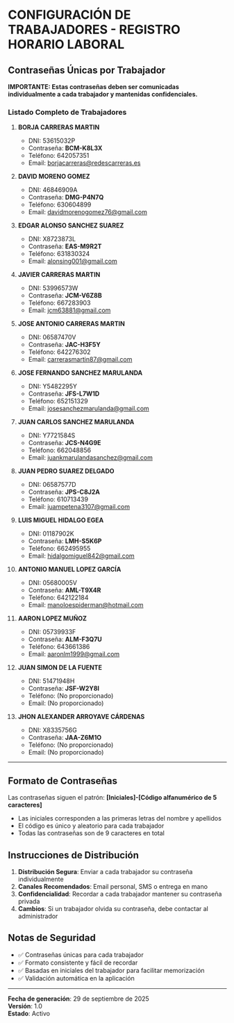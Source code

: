 # CONFIGURACIÓN DE TRABAJADORES - REGISTRO HORARIO LABORAL

## Contraseñas Únicas por Trabajador

**IMPORTANTE: Estas contraseñas deben ser comunicadas individualmente a cada trabajador y mantenidas confidenciales.**

### Listado Completo de Trabajadores

1. **BORJA CARRERAS MARTIN**
   - DNI: 53615032P
   - Contraseña: **BCM-K8L3X**
   - Teléfono: 642057351
   - Email: borjacarreras@redescarreras.es

2. **DAVID MORENO GOMEZ**
   - DNI: 46846909A
   - Contraseña: **DMG-P4N7Q**
   - Teléfono: 630604899
   - Email: davidmorenogomez76@gmail.com

3. **EDGAR ALONSO SANCHEZ SUAREZ**
   - DNI: X8723873L
   - Contraseña: **EAS-M9R2T**
   - Teléfono: 631830324
   - Email: alonsing001@gmail.com

4. **JAVIER CARRERAS MARTIN**
   - DNI: 53996573W
   - Contraseña: **JCM-V6Z8B**
   - Teléfono: 667283903
   - Email: jcm63881@gmail.com

5. **JOSE ANTONIO CARRERAS MARTIN**
   - DNI: 06587470V
   - Contraseña: **JAC-H3F5Y**
   - Teléfono: 642276302
   - Email: carrerasmartin87@gmail.com

6. **JOSE FERNANDO SANCHEZ MARULANDA**
   - DNI: Y5482295Y
   - Contraseña: **JFS-L7W1D**
   - Teléfono: 652151329
   - Email: josesanchezmarulanda@gmail.com

7. **JUAN CARLOS SANCHEZ MARULANDA**
   - DNI: Y7721584S
   - Contraseña: **JCS-N4G9E**
   - Teléfono: 662048856
   - Email: juankmarulandasanchez@gmail.com

8. **JUAN PEDRO SUAREZ DELGADO**
   - DNI: 06587577D
   - Contraseña: **JPS-C8J2A**
   - Teléfono: 610713439
   - Email: juampetena3107@gmail.com

9. **LUIS MIGUEL HIDALGO EGEA**
   - DNI: 01187902K
   - Contraseña: **LMH-S5K6P**
   - Teléfono: 662495955
   - Email: hidalgomiguel842@gmail.com

10. **ANTONIO MANUEL LOPEZ GARCÍA**
    - DNI: 05680005V
    - Contraseña: **AML-T9X4R**
    - Teléfono: 642122184
    - Email: manoloespiderman@hotmail.com

11. **AARON LOPEZ MUÑOZ**
    - DNI: 05739933F
    - Contraseña: **ALM-F3Q7U**
    - Teléfono: 643661386
    - Email: aaronlm1999@gmail.com

12. **JUAN SIMON DE LA FUENTE**
    - DNI: 51471948H
    - Contraseña: **JSF-W2Y8I**
    - Teléfono: (No proporcionado)
    - Email: (No proporcionado)

13. **JHON ALEXANDER ARROYAVE CÁRDENAS**
    - DNI: X8335756G
    - Contraseña: **JAA-Z6M1O**
    - Teléfono: (No proporcionado)
    - Email: (No proporcionado)

---

## Formato de Contraseñas

Las contraseñas siguen el patrón: **[Iniciales]-[Código alfanumérico de 5 caracteres]**

- Las iniciales corresponden a las primeras letras del nombre y apellidos
- El código es único y aleatorio para cada trabajador
- Todas las contraseñas son de 9 caracteres en total

## Instrucciones de Distribución

1. **Distribución Segura**: Enviar a cada trabajador su contraseña individualmente
2. **Canales Recomendados**: Email personal, SMS o entrega en mano
3. **Confidencialidad**: Recordar a cada trabajador mantener su contraseña privada
4. **Cambios**: Si un trabajador olvida su contraseña, debe contactar al administrador

## Notas de Seguridad

- ✅ Contraseñas únicas para cada trabajador
- ✅ Formato consistente y fácil de recordar
- ✅ Basadas en iniciales del trabajador para facilitar memorización
- ✅ Validación automática en la aplicación

---

**Fecha de generación**: 29 de septiembre de 2025  
**Versión**: 1.0  
**Estado**: Activo